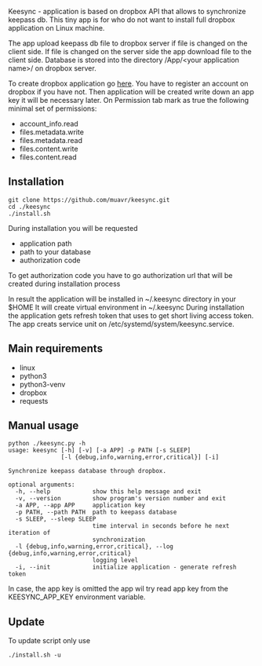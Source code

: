 Keesync - application is based on dropbox API that allows to synchronize keepass db.
This tiny app is for who do not want to install full dropbox application on Linux machine.

The app upload keepass db file to dropbox server if file is changed on the client side.
If file is changed on the server side the app download file to the client side.
Database is stored into the directory /App/\<your application name\>/ on dropbox server.

To create dropbox application go [here](https://www.dropbox.com/developers/apps?_tk=pilot_lp&_ad=topbar4&_camp=myapps).
You have to register an account on dropbox if you have not.
Then application  will be created write down an app key it will be necessary later.
On Permission tab mark as true the following minimal set of permissions:
- account_info.read
- files.metadata.write
- files.metadata.read
- files.content.write
- files.content.read

## Installation
```shell script
git clone https://github.com/muavr/keesync.git
cd ./keesync
./install.sh
```
During installation you will be requested
- application path
- path to your database
- authorization code

To get authorization code you have to go authorization url that will be created during installation process

In result the application will be installed in ~/.keesync directory in your $HOME
It will create virtual environment in ~/.keesync
During installation the application gets refresh token that uses to get short living access token.
The app creats service unit on /etc/systemd/system/keesync.service.


## Main requirements
- linux
- python3
- python3-venv
- dropbox
- requests

## Manual usage
```shell script
python ./keesync.py -h
usage: keesync [-h] [-v] [-a APP] -p PATH [-s SLEEP]
               [-l {debug,info,warning,error,critical}] [-i]

Synchronize keepass database through dropbox.

optional arguments:
  -h, --help            show this help message and exit
  -v, --version         show program's version number and exit
  -a APP, --app APP     application key
  -p PATH, --path PATH  path to keepass database
  -s SLEEP, --sleep SLEEP
                        time interval in seconds before he next iteration of
                        synchronization
  -l {debug,info,warning,error,critical}, --log {debug,info,warning,error,critical}
                        logging level
  -i, --init            initialize application - generate refresh token
```

In case, the app key is omitted the app wil try read app key from the KEESYNC_APP_KEY environment variable.

## Update
To update script only use
```shell script
./install.sh -u
```
